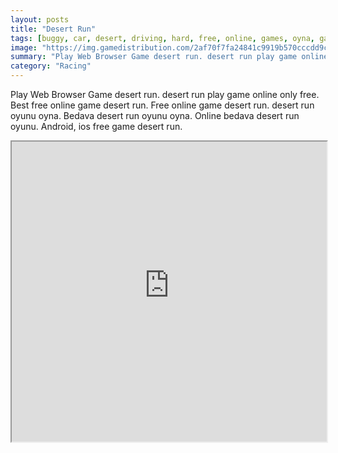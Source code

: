 ```yaml
---
layout: posts
title: "Desert Run"
tags: [buggy, car, desert, driving, hard, free, online, games, oyna, game, free, games, play, play, games]
image: "https://img.gamedistribution.com/2af70f7fa24841c9919b570cccdd9c07-512x384.jpeg"
summary: "Play Web Browser Game desert run. desert run play game online only free. Best free online game desert run. Free online game desert run. desert run oyunu oyna. Bedava desert run oyunu oyna. Online bedava desert run oyunu. Android, ios free game desert run."
category: "Racing"
---
```


Play Web Browser Game desert run. desert run play game online only free. Best free online game desert run. Free online game desert run. desert run oyunu oyna. Bedava desert run oyunu oyna. Online bedava desert run oyunu. Android, ios free game desert run.

<iframe width="100%" height="480px;" src="https://html5.gamedistribution.com/2af70f7fa24841c9919b570cccdd9c07/"></iframe>